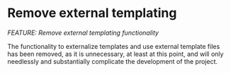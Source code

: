 # Remove external templating
_FEATURE: Remove external templating functionality_

The functionality to externalize templates and use external template files has been removed, as it is unnecessary, at least at this point, and will only needlessly and substantially complicate the development of the project.
